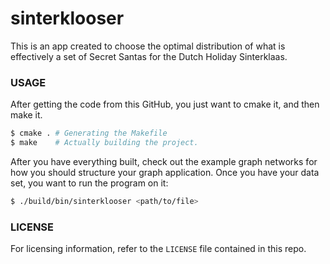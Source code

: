 # sinterklooser

This is an app created to choose the optimal distribution of what is effectively
a set of Secret Santas for the Dutch Holiday Sinterklaas.

### USAGE

After getting the code from this GitHub, you just want to cmake it, and then
make it.

```bash
$ cmake . # Generating the Makefile
$ make    # Actually building the project.
```

After you have everything built, check out the example graph networks for how
you should structure your graph application. Once you have your data set, you
want to run the program on it:

```bash
$ ./build/bin/sinterklooser <path/to/file>
```

### LICENSE

For licensing information, refer to the `LICENSE` file contained in this repo.
